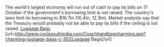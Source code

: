 The world's largest economy will run out of cash to pay its bills on 17 October if the government's borrowing limit is not raised. The country's laws limit its borrowing to $16.7tn (10.4tn, 12.3tn). Market analysts say that the Treasury would probably not be able to pay its bills if the ceiling is not raised.
 <a href="http://www.cyclesouthindia.com/Coachhandbagcharming.asp?charming=luggage-bags-c-30/" >Luggage Bags</a>
[url=http://www.cyclesouthindia.com/Coachhandbagcharming.asp?charming=luggage-bags-c-30/]Luggage Bags[/url]